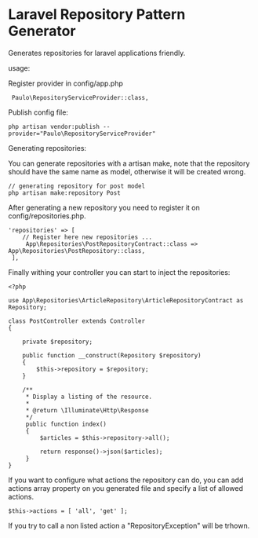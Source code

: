 # Laravel Repository Pattern Generator

Generates repositories for laravel applications friendly.

usage:

Register provider in config/app.php
```
 Paulo\RepositoryServiceProvider::class,
```

Publish config file:
```
php artisan vendor:publish --provider="Paulo\RepositoryServiceProvider"
```

Generating repositories:

You can generate repositories with a artisan make, note that the repository should have the same name as model, otherwise it will be created wrong.
```
// generating repository for post model
php artisan make:repository Post
```

After generating a new repository you need to register it on config/repositories.php.
```
'repositories' => [
    // Register here new repositories ...
     App\Repositories\PostRepositoryContract::class => App\Repositories\PostRepository::class,
 ],
```

Finally withing your controller you can start to inject the repositories:
```
<?php

use App\Repositories\ArticleRepository\ArticleRepositoryContract as Repository;

class PostController extends Controller
{

    private $repository;

    public function __construct(Repository $repository)
    {
        $this->repository = $repository;
    }
    
    /**
     * Display a listing of the resource.
     *
     * @return \Illuminate\Http\Response
     */
     public function index()
     {
         $articles = $this->repository->all();
    
         return response()->json($articles);
     }
}
```

If you want to configure what actions the repository can do, you can add actions array property on you generated file and specify a list of allowed actions.
```
$this->actions = [ 'all', 'get' ];
```

If you try to call a non listed action a "RepositoryException" will be trhown.
